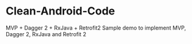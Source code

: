 # Clean-Android-Code
MVP + Dagger 2 + RxJava + Retrofit2
Sample demo to implement MVP, Dagger 2, RxJava and Retrofit 2
